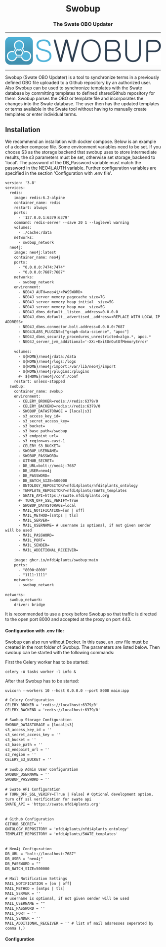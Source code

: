 <h1 align="center">Swobup</h1>
<h3 align="center">The Swate OBO Updater</h3>

---

<p align="center">

<img alt="Logo Banner"
src="https://raw.githubusercontent.com/Zerskk/Branding/master/logos/Swobup/logo-text/logo-blue-text.png" width="auto"
height="auto"/>

[//]: # (<img alt="Logo Banner" src="https://raw.githubusercontent.com/nfdi4plants/Branding/master/logos/Swobup/logo/logo-blue.png" width="auto" height=" 400"/>)

</p>

---

Swobup (Swate OBO Updater) is a tool to synchronize terms in a previously defined OBO file uploaded to a Github
repository by an authorized user. Also Swobup can be used to synchronize templates with the Swate database by committing
templates to defined sharedGithub repository for them.
Swobup parses the OBO or template file and incorporates the changes into the Swate database. The user then has the
updated templates or terms available in the Swate tool without having to manually create templates or enter individual
terms.

## Installation

We recommend an installation with docker compose. Below is an example of a docker compose file. Some environment
variables need to be set. If you choose S3 as the storage backend that swobup uses to store intermediate results, the s3
parameters must be set, otherwise set storage_backend to 'local'. The password of the DB_Password variable must match
the password in the NEO4j_AUTH variable. Further configuration variables are specified in the section 'Configuration
with .env
file'.

```
version: '3.8'
services:
  redis:
    image: redis:6.2-alpine
    container_name: redis
    restart: always
    ports:
      - '127.0.0.1:6379:6379'
    command: redis-server --save 20 1 --loglevel warning
    volumes:
      - ./cache:/data
    networks:
      - swobup_network
  neo4j:
    image: neo4j:latest
    container_name: neo4j
    ports:
      - "0.0.0.0:7474:7474"
      - "0.0.0.0:7687:7687"
    networks:
      - swobup_network
    environment:
      - NEO4J_AUTH=neo4j/<PASSWORD>
      - NEO4J_server_memory_pagecache_size=7G
      - NEO4J_server_memory_heap_initial__size=5G
      - NEO4J_server_memory_heap_max__size=5G
      - NEO4J_dbms_default__listen__address=0.0.0.0
      - NEO4J_dbms_default__advertised__address=<REPLACE WITH LOCAL IP ADDRESS>
      - NEO4J_dbms.connector.bolt.address=0.0.0.0:7687
      - NEO4JLABS_PLUGINS=["graph-data-science", "apoc"]
      - NEO4J_dbms_security_procedures_unrestricted=algo.*, apoc.*
      - NEO4J_server_jvm_additional='-XX:+ExitOnOutOfMemoryError'

    volumes:
      - ${HOME}/neo4j/data:/data
      - ${HOME}/neo4j/logs:/logs
      - ${HOME}/neo4j/import:/var/lib/neo4j/import
      - ${HOME}/neo4j/plugins:/plugins
      #- ${HOME}/neo4j/conf:/conf
    restart: unless-stopped
  swobup:
    container_name: swobup
    environment:
      - CELERY_BROKER=redis://redis:6379/0
      - CELERY_BACKEND=redis://redis:6379/0
      - SWOBUP_DATASTORAGE = [local|s3]
      - s3_access_key_id=
      - s3_secret_access_key=
      - s3_bucket=
      - s3_base_path=/swobup
      - s3_endpoint_url=
      - s3_region=us-east-1
      - CELERY_S3_BUCKET=
      - SWOBUP_USERNAME=
      - SWOBUP_PASSWORD=
      - GITHUB_SECRET=
      - DB_URL=bolt://neo4j:7687
      - DB_USER=neo4j
      - DB_PASSWORD=
      - DB_BATCH_SIZE=500000
      - ONTOLOGY_REPOSITORY=nfdi4plants/nfdi4plants_ontology
      - TEMPLATE_REPOSITORY=nfdi4plants/SWATE_templates
      - SWATE_API=https://swate.nfdi4plants.org
      #- TURN_OFF_SSL_VERIFY=True
      - SWOBUP_DATASTORAGE=local
      - MAIL_NOTIFICATION=[on | off]
      - MAIL_METHOD=[smtps | tls]
      - MAIL_SERVER=
      - MAIL_USERNAME= # username is optional, if not given sender will be used
      - MAIL_PASSWORD=
      - MAIL_PORT=
      - MAIL_SENDER=
      - MAIL_ADDITIONAL_RECEIVER=

    image: ghcr.io/nfdi4plants/swobup:main
    ports:
      - "8000:8000"
      - "1111:1111"
    networks:
      - swobup_network

networks:
  swobup_network:
    driver: bridge

```

It is recommended to use a proxy before Swobup so that traffic is directed to the open port 8000 and accepted at the
proxy on port 443.

#### Configuration with .env file:

Swobup can also run without Docker. In this case, an .env file must be created in the root folder of Swobup.
The parameters are listed below. Then swobup can be started with the following commands:

First the Celery worker has to be started:

```
celery -A tasks worker -l info &
```

After that Swobup has to be started:

```
uvicorn --workers 10 --host 0.0.0.0 --port 8000 main:app
```

```
# Celery Configuration
CELERY_BROKER = 'redis://localhost:6379/0'
CELERY_BACKEND = 'redis://localhost:6379/0'

# Swobup Storage Configuration
SWOBUP_DATASTORAGE = [local|s3]
s3_access_key_id = ''
s3_secret_access_key = ''
s3_bucket = ''
s3_base_path = ''
s3_endpoint_url = ''
s3_region = ''
CELERY_S3_BUCKET = ''

# Swobup Admin User Configuration
SWOBUP_USERNAME = ''
SWOBUP_PASSWORD = ''

# Swate API Configuration
# TURN_OFF_SSL_VERIFY=[True | False] # Optional development option, turn off ssl verification for swate api
SWATE_API = 'https://swate.nfdi4plants.org'


# Github Configuration
GITHUB_SECRET= ''
ONTOLOGY_REPOSITORY = 'nfdi4plants/nfdi4plants_ontology'
TEMPLATE_REPOSITORY = 'nfdi4plants/SWATE_templates'


# Neo4j Configuration
DB_URL = "bolt://localhost:7687"
DB_USER = "neo4j"
DB_PASSWORD = ""
DB_BATCH_SIZE=500000

# Mail Notification Settings
MAIL_NOTIFICATION = [on | off]
MAIL_METHOD = [smtps | tls]
MAIL_SERVER = ''
# username is optional, if not given sender will be used
MAIL_USERNAME = ""
MAIL_PASSWORD = ''
MAIL_PORT = ''
MAIL_SENDER = ''
MAIL_ADDITIONAL_RECEIVER = '' # list of mail adsresses seperated by comma (,)
```

#### Configuration

